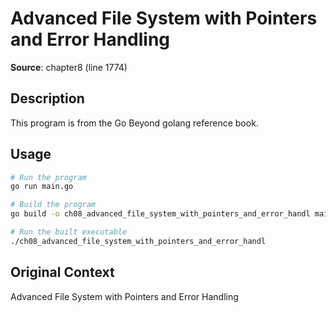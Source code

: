 # Advanced File System with Pointers and Error Handling

**Source**: chapter8 (line 1774)

## Description

This program is from the Go Beyond golang reference book.

## Usage

```bash
# Run the program
go run main.go

# Build the program
go build -o ch08_advanced_file_system_with_pointers_and_error_handl main.go

# Run the built executable
./ch08_advanced_file_system_with_pointers_and_error_handl
```

## Original Context

Advanced File System with Pointers and Error Handling
